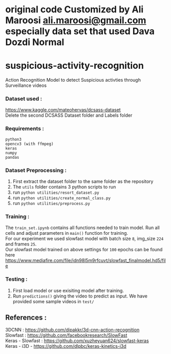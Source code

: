 
# original code Customized by Ali Maroosi  ali.maroosi@gmail.com especially data set that used   Dava Dozdi  Normal

# suspicious-activity-recognition
Action Recognition Model to detect Suspicious activties through Surveillance videos

### Dataset used :
 https://www.kaggle.com/mateohervas/dcsass-dataset   
 Delete the second DCSASS Dataset folder and Labels folder

### Requirements :
  `python3`  
  `opencv3 (with ffmpeg)`  
  `keras`  
  `numpy`  
  `pandas`  

### Dataset Preprocessing :
  1. First extract the dataset folder to the same folder as the repository
  2. The `utils` folder contains 3 python scripts to run
  3. run `python utilities/resort_dataset.py`
  4. run `python utilities/create_normal_class.py`
  5. run `python utilities/preprocess.py`
  
### Training :
  The `train_set.ipynb` contains all functions needed to train model. Run all cells and adjust parameters in `main()` function for training.  
  For our experiment we used slowfast model with batch size `8`, img_size `224` and frames `25`.  
  Our slowfast model trained on above settings for `100` epochs can be found here https://www.mediafire.com/file/idn98l5m9rfcuvt/slowfast_finalmodel.hd5/file  
 
### Testing :
  1. First load model or use exisiting model after training.
  2. Run `predictions()` giving the video to predict as input. We have provided some sample videos in `test/`

## References :  
3DCNN : https://github.com/dipakkr/3d-cnn-action-recognition   
Slowfast : https://github.com/facebookresearch/SlowFast  
Keras - Slowfast : https://github.com/xuzheyuan624/slowfast-keras  
Keras - i3D - https://github.com/dlpbc/keras-kinetics-i3d  
